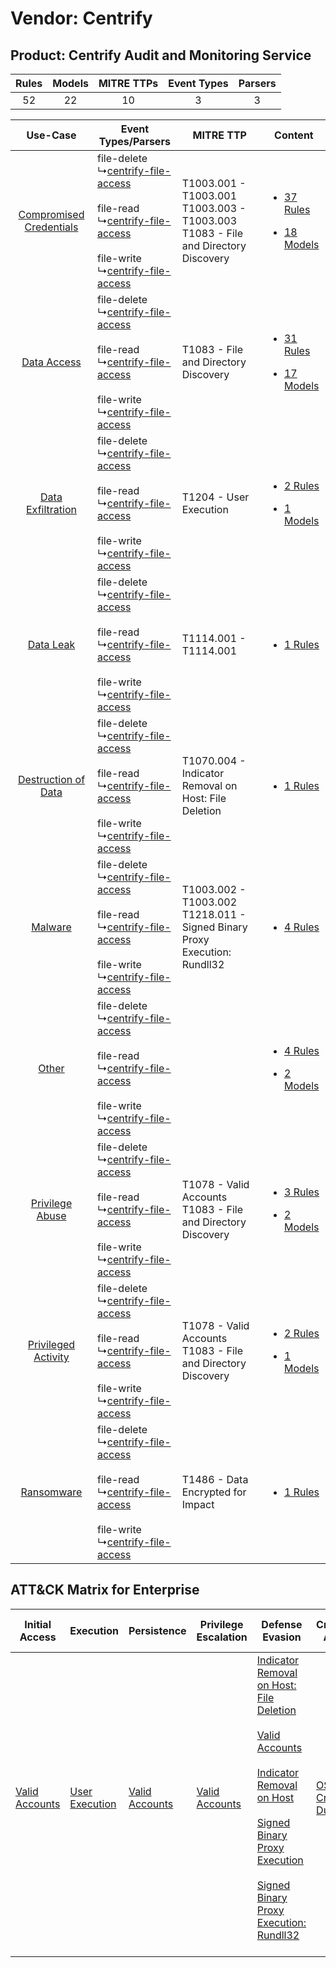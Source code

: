 Vendor: Centrify
================
Product: Centrify Audit and Monitoring Service
----------------------------------------------
| Rules | Models | MITRE TTPs | Event Types | Parsers |
|:-----:|:------:|:----------:|:-----------:|:-------:|
|  52   |   22   |     10     |      3      |    3    |

|    Use-Case    | Event Types/Parsers    | MITRE TTP    | Content    |
|:----:| ---- | ---- | ---- |
| [Compromised Credentials](../../../UseCases/uc_compromised_credentials.md) |  file-delete<br> ↳[centrify-file-access](Ps/pC_centrifyfileaccess.md)<br><br> file-read<br> ↳[centrify-file-access](Ps/pC_centrifyfileaccess.md)<br><br> file-write<br> ↳[centrify-file-access](Ps/pC_centrifyfileaccess.md)<br> | T1003.001 - T1003.001<br>T1003.003 - T1003.003<br>T1083 - File and Directory Discovery<br> | [<ul><li>37 Rules</li></ul><ul><li>18 Models</li></ul>](RM/r_m_centrify_centrify_audit_and_monitoring_service_Compromised_Credentials.md) |
|    [Data Access](../../../UseCases/uc_data_access.md)    |  file-delete<br> ↳[centrify-file-access](Ps/pC_centrifyfileaccess.md)<br><br> file-read<br> ↳[centrify-file-access](Ps/pC_centrifyfileaccess.md)<br><br> file-write<br> ↳[centrify-file-access](Ps/pC_centrifyfileaccess.md)<br> | T1083 - File and Directory Discovery<br>    | [<ul><li>31 Rules</li></ul><ul><li>17 Models</li></ul>](RM/r_m_centrify_centrify_audit_and_monitoring_service_Data_Access.md)    |
|       [Data Exfiltration](../../../UseCases/uc_data_exfiltration.md)       |  file-delete<br> ↳[centrify-file-access](Ps/pC_centrifyfileaccess.md)<br><br> file-read<br> ↳[centrify-file-access](Ps/pC_centrifyfileaccess.md)<br><br> file-write<br> ↳[centrify-file-access](Ps/pC_centrifyfileaccess.md)<br> | T1204 - User Execution<br>    | [<ul><li>2 Rules</li></ul><ul><li>1 Models</li></ul>](RM/r_m_centrify_centrify_audit_and_monitoring_service_Data_Exfiltration.md)         |
|    [Data Leak](../../../UseCases/uc_data_leak.md)    |  file-delete<br> ↳[centrify-file-access](Ps/pC_centrifyfileaccess.md)<br><br> file-read<br> ↳[centrify-file-access](Ps/pC_centrifyfileaccess.md)<br><br> file-write<br> ↳[centrify-file-access](Ps/pC_centrifyfileaccess.md)<br> | T1114.001 - T1114.001<br>    | [<ul><li>1 Rules</li></ul>](RM/r_m_centrify_centrify_audit_and_monitoring_service_Data_Leak.md)    |
|     [Destruction of Data](../../../UseCases/uc_destruction_of_data.md)     |  file-delete<br> ↳[centrify-file-access](Ps/pC_centrifyfileaccess.md)<br><br> file-read<br> ↳[centrify-file-access](Ps/pC_centrifyfileaccess.md)<br><br> file-write<br> ↳[centrify-file-access](Ps/pC_centrifyfileaccess.md)<br> | T1070.004 - Indicator Removal on Host: File Deletion<br>    | [<ul><li>1 Rules</li></ul>](RM/r_m_centrify_centrify_audit_and_monitoring_service_Destruction_of_Data.md)    |
|    [Malware](../../../UseCases/uc_malware.md)    |  file-delete<br> ↳[centrify-file-access](Ps/pC_centrifyfileaccess.md)<br><br> file-read<br> ↳[centrify-file-access](Ps/pC_centrifyfileaccess.md)<br><br> file-write<br> ↳[centrify-file-access](Ps/pC_centrifyfileaccess.md)<br> | T1003.002 - T1003.002<br>T1218.011 - Signed Binary Proxy Execution: Rundll32<br>    | [<ul><li>4 Rules</li></ul>](RM/r_m_centrify_centrify_audit_and_monitoring_service_Malware.md)    |
|    [Other](../../../UseCases/uc_other.md)    |  file-delete<br> ↳[centrify-file-access](Ps/pC_centrifyfileaccess.md)<br><br> file-read<br> ↳[centrify-file-access](Ps/pC_centrifyfileaccess.md)<br><br> file-write<br> ↳[centrify-file-access](Ps/pC_centrifyfileaccess.md)<br> |    | [<ul><li>4 Rules</li></ul><ul><li>2 Models</li></ul>](RM/r_m_centrify_centrify_audit_and_monitoring_service_Other.md)    |
|         [Privilege Abuse](../../../UseCases/uc_privilege_abuse.md)         |  file-delete<br> ↳[centrify-file-access](Ps/pC_centrifyfileaccess.md)<br><br> file-read<br> ↳[centrify-file-access](Ps/pC_centrifyfileaccess.md)<br><br> file-write<br> ↳[centrify-file-access](Ps/pC_centrifyfileaccess.md)<br> | T1078 - Valid Accounts<br>T1083 - File and Directory Discovery<br>    | [<ul><li>3 Rules</li></ul><ul><li>2 Models</li></ul>](RM/r_m_centrify_centrify_audit_and_monitoring_service_Privilege_Abuse.md)    |
|     [Privileged Activity](../../../UseCases/uc_privileged_activity.md)     |  file-delete<br> ↳[centrify-file-access](Ps/pC_centrifyfileaccess.md)<br><br> file-read<br> ↳[centrify-file-access](Ps/pC_centrifyfileaccess.md)<br><br> file-write<br> ↳[centrify-file-access](Ps/pC_centrifyfileaccess.md)<br> | T1078 - Valid Accounts<br>T1083 - File and Directory Discovery<br>    | [<ul><li>2 Rules</li></ul><ul><li>1 Models</li></ul>](RM/r_m_centrify_centrify_audit_and_monitoring_service_Privileged_Activity.md)       |
|    [Ransomware](../../../UseCases/uc_ransomware.md)    |  file-delete<br> ↳[centrify-file-access](Ps/pC_centrifyfileaccess.md)<br><br> file-read<br> ↳[centrify-file-access](Ps/pC_centrifyfileaccess.md)<br><br> file-write<br> ↳[centrify-file-access](Ps/pC_centrifyfileaccess.md)<br> | T1486 - Data Encrypted for Impact<br>    | [<ul><li>1 Rules</li></ul>](RM/r_m_centrify_centrify_audit_and_monitoring_service_Ransomware.md)    |

ATT&CK Matrix for Enterprise
----------------------------
| Initial Access                                                      | Execution                                                           | Persistence                                                         | Privilege Escalation                                                | Defense Evasion                                                                                                                                                                                                                                                                                                                                                                                                                      | Credential Access                                                          | Discovery                                                                         | Lateral Movement | Collection                                                            | Command and Control | Exfiltration | Impact                                                                         |
| ------------------------------------------------------------------- | ------------------------------------------------------------------- | ------------------------------------------------------------------- | ------------------------------------------------------------------- | ------------------------------------------------------------------------------------------------------------------------------------------------------------------------------------------------------------------------------------------------------------------------------------------------------------------------------------------------------------------------------------------------------------------------------------ | -------------------------------------------------------------------------- | --------------------------------------------------------------------------------- | ---------------- | --------------------------------------------------------------------- | ------------------- | ------------ | ------------------------------------------------------------------------------ |
| [Valid Accounts](https://attack.mitre.org/techniques/T1078)<br><br> | [User Execution](https://attack.mitre.org/techniques/T1204)<br><br> | [Valid Accounts](https://attack.mitre.org/techniques/T1078)<br><br> | [Valid Accounts](https://attack.mitre.org/techniques/T1078)<br><br> | [Indicator Removal on Host: File Deletion](https://attack.mitre.org/techniques/T1070/004)<br><br>[Valid Accounts](https://attack.mitre.org/techniques/T1078)<br><br>[Indicator Removal on Host](https://attack.mitre.org/techniques/T1070)<br><br>[Signed Binary Proxy Execution](https://attack.mitre.org/techniques/T1218)<br><br>[Signed Binary Proxy Execution: Rundll32](https://attack.mitre.org/techniques/T1218/011)<br><br> | [OS Credential Dumping](https://attack.mitre.org/techniques/T1003)<br><br> | [File and Directory Discovery](https://attack.mitre.org/techniques/T1083)<br><br> |                  | [Email Collection](https://attack.mitre.org/techniques/T1114)<br><br> |                     |              | [Data Encrypted for Impact](https://attack.mitre.org/techniques/T1486)<br><br> |